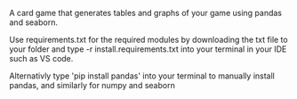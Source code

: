 A card game that generates tables and graphs of your game using pandas and seaborn.

Use requirements.txt for the required modules by downloading the txt file to your folder and type -r install.requirements.txt into your terminal in your IDE such as VS code.

Alternativly type 'pip install pandas' into your terminal 
to manually install pandas, and similarly for numpy and seaborn

